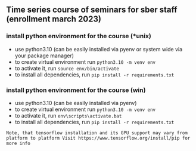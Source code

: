 ## Time series course of seminars for sber staff (enrollment march 2023)

### install python environment for the course (*unix)
* use python3.10 (can be easily installed via pyenv or system wide via your package
    manager)
* to create virtual environment run `python3.10 -m venv env`
* to activate it, run `source env/bin/activate`
* to install all dependencies, run `pip install -r requirements.txt`

### install python environment for the course (win)
* use python3.10 (can be easily installed via pyenv)
* to create virtual environment run `python3.10 -m venv env`
* to activate it, run `env\scripts\activate.bat`
* to install all dependencies, run `pip install -r requirements.txt`


`
Note, that tensorflow installation and its GPU support may vary from platform to platform
Visit https://www.tensorflow.org/install/pip for more info
`
